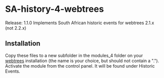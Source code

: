 # SA-history-4-webtrees
Release: 1.1.0 Implements South African historic events for webtrees 2.1.x (not 2.2.x)

## Installation

Copy these files to a new subfolder in the modules_4 folder on your [webtrees](https://webtrees.net) installation (the name is your choice, but should not contain a "."). Activate the module from the control panel. It will be found under Historic Events.
